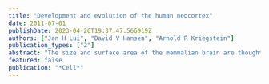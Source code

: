 ```yaml
---
title: "Development and evolution of the human neocortex"
date: 2011-07-01
publishDate: 2023-04-26T19:37:47.566919Z
authors: ["Jan H Lui", "David V Hansen", "Arnold R Kriegstein"]
publication_types: ["2"]
abstract: "The size and surface area of the mammalian brain are thought to be critical determinants of intellectual ability. Recent studies show that development of the gyrated human neocortex involves a lineage of neural stem and transit-amplifying cells that forms the outer subventricular zone (OSVZ), a proliferative region outside the ventricular epithelium. We discuss how proliferation of cells within the OSVZ expands the neocortex by increasing neuron number and modifying the trajectory of migrating neurons. Relating these features to other mammalian species and known molecular regulators of the mouse neocortex suggests how this developmental process could have emerged in evolution."
featured: false
publication: "*Cell*"
---
```


